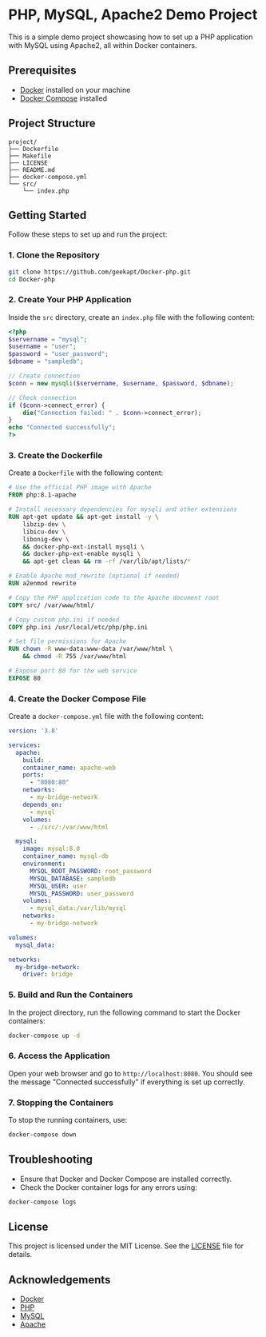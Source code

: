# PHP, MySQL, Apache2 Demo Project

This is a simple demo project showcasing how to set up a PHP application with MySQL using Apache2, all within Docker containers.

## Prerequisites

- [Docker](https://www.docker.com/get-started) installed on your machine
- [Docker Compose](https://docs.docker.com/compose/install/) installed

## Project Structure

```
project/
├── Dockerfile
├── Makefile
├── LICENSE
├── README.md
├── docker-compose.yml
└── src/
    └── index.php
```

## Getting Started

Follow these steps to set up and run the project:

### 1. Clone the Repository

```bash
git clone https://github.com/geekapt/Docker-php.git
cd Docker-php
```

### 2. Create Your PHP Application

Inside the `src` directory, create an `index.php` file with the following content:

```php
<?php
$servername = "mysql";
$username = "user";
$password = "user_password";
$dbname = "sampledb";

// Create connection
$conn = new mysqli($servername, $username, $password, $dbname);

// Check connection
if ($conn->connect_error) {
    die("Connection failed: " . $conn->connect_error);
}
echo "Connected successfully";
?>
```

### 3. Create the Dockerfile

Create a `Dockerfile` with the following content:

```Dockerfile
# Use the official PHP image with Apache
FROM php:8.1-apache

# Install necessary dependencies for mysqli and other extensions
RUN apt-get update && apt-get install -y \
    libzip-dev \
    libicu-dev \
    libonig-dev \
    && docker-php-ext-install mysqli \
    && docker-php-ext-enable mysqli \
    && apt-get clean && rm -rf /var/lib/apt/lists/*

# Enable Apache mod_rewrite (optional if needed)
RUN a2enmod rewrite

# Copy the PHP application code to the Apache document root
COPY src/ /var/www/html/

# Copy custom php.ini if needed
COPY php.ini /usr/local/etc/php/php.ini

# Set file permissions for Apache
RUN chown -R www-data:www-data /var/www/html \
    && chmod -R 755 /var/www/html

# Expose port 80 for the web service
EXPOSE 80
```

### 4. Create the Docker Compose File

Create a `docker-compose.yml` file with the following content:

```yaml
version: '3.8'

services:
  apache:
    build: .
    container_name: apache-web
    ports:
      - "8080:80"
    networks:
      - my-bridge-network
    depends_on:
      - mysql
    volumes:
      - ./src/:/var/www/html

  mysql:
    image: mysql:8.0
    container_name: mysql-db
    environment:
      MYSQL_ROOT_PASSWORD: root_password
      MYSQL_DATABASE: sampledb
      MYSQL_USER: user
      MYSQL_PASSWORD: user_password
    volumes:
      - mysql_data:/var/lib/mysql
    networks:
      - my-bridge-network

volumes:
  mysql_data:

networks:
  my-bridge-network:
    driver: bridge
```

### 5. Build and Run the Containers

In the project directory, run the following command to start the Docker containers:

```bash
docker-compose up -d
```

### 6. Access the Application

Open your web browser and go to `http://localhost:8080`. You should see the message "Connected successfully" if everything is set up correctly.

### 7. Stopping the Containers

To stop the running containers, use:

```bash
docker-compose down
```

## Troubleshooting

- Ensure that Docker and Docker Compose are installed correctly.
- Check the Docker container logs for any errors using:

```bash
docker-compose logs
```

## License

This project is licensed under the MIT License. See the [LICENSE](LICENSE) file for details.

## Acknowledgements

- [Docker](https://www.docker.com/)
- [PHP](https://www.php.net/)
- [MySQL](https://www.mysql.com/)
- [Apache](https://httpd.apache.org/)

